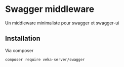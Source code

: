 # Swagger middleware
Un middleware minimaliste pour swagger et swagger-ui

## Installation

Via composer
```
composer require veka-server/swagger
```
